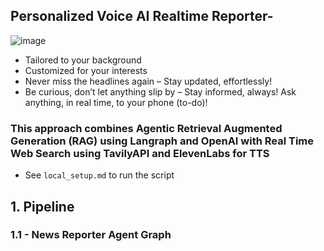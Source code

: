 ## Personalized Voice AI Realtime Reporter-
![image](https://github.com/user-attachments/assets/f76edc19-9518-4422-a3d0-47388a641531)

- Tailored to your background
- Customized for your interests
- Never miss the headlines again – Stay updated, effortlessly!
- Be curious, don’t let anything slip by – Stay informed, always! Ask anything, in real time, to your phone (to-do)!

### This approach combines Agentic Retrieval Augmented Generation (RAG) using Langraph and OpenAI with Real Time Web Search using TavilyAPI and ElevenLabs for TTS

- See `local_setup.md` to run the script

## 1. Pipeline

### 1.1 - News Reporter Agent Graph
